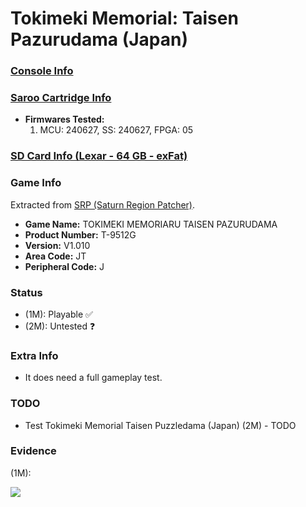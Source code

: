# Tokimeki Memorial: Taisen Pazurudama (Japan)

### [Console Info](../../../../Info/Consoles/VA13/README.md)

### [Saroo Cartridge Info](../../../../Info/Cartridges/RetroGameParadiseStore/1.32F/README.md)

- <b>Firmwares Tested:</b>
  1. MCU: 240627, SS: 240627, FPGA: 05

### [SD Card Info (Lexar - 64 GB - exFat)](../../../../Info/SdCards/Lexar/64GB/exfat/README.md)

### Game Info

Extracted from [SRP (Saturn Region Patcher)](https://segaxtreme.net/resources/saturn-region-patcher.81/download).

- <b>Game Name:</b> TOKIMEKI MEMORIARU TAISEN PAZURUDAMA
- <b>Product Number:</b> T-9512G
- <b>Version:</b> V1.010
- <b>Area Code:</b> JT
- <b>Peripheral Code:</b> J

### Status

- (1M): Playable :white_check_mark:
- (2M): Untested :question:

### Extra Info

- It does need a full gameplay test.

### TODO

- Test Tokimeki Memorial Taisen Puzzledama (Japan) (2M) - TODO

### Evidence

(1M):

[![](https://img.youtube.com/vi/dVm6g6gRxPk/0.jpg)](https://www.youtube.com/watch?v=dVm6g6gRxPk)
